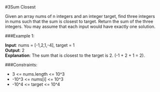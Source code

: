 #3Sum Closest

Given an array nums of n integers and an integer target, find three integers in nums such that the sum is closest to
target. Return the sum of the three integers. You may assume that each input would have exactly one solution.

###Example 1:

**Input**: nums = [-1,2,1,-4], target = 1  
**Output**: 2  
**Explanation**: The sum that is closest to the target is 2. (-1 + 2 + 1 = 2).

###Constraints:

* 3 <= nums.length <= 10^3
* -10^3 <= nums[i] <= 10^3
* -10^4 <= target <= 10^4